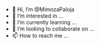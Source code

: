- 👋 Hi, I’m @MimozaPaloja
- 👀 I’m interested in ...
- 🌱 I’m currently learning ...
- 💞️ I’m looking to collaborate on ...
- 📫 How to reach me ...

<!---
MimozaPaloja/MimozaPaloja is a ✨ special ✨ repository because its `README.md` (this file) appears on your GitHub profile.
You can click the Preview link to take a look at your changes.
--->
